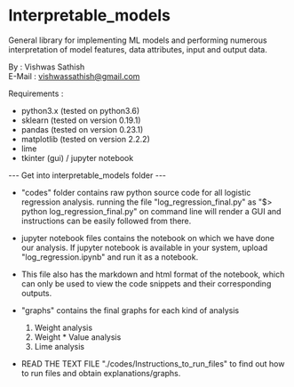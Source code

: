 # Interpretable_models

General library for implementing ML models and performing numerous interpretation of model features, data attributes, input and output data.

By : Vishwas Sathish <br>
E-Mail : vishwassathish@gmail.com

Requirements :
- python3.x (tested on python3.6)
- sklearn (tested on version 0.19.1)
- pandas (tested on version 0.23.1)
- matplotlib (tested on version 2.2.2)
- lime
- tkinter (gui) / jupyter notebook 

--- Get into interpretable_models folder ---

* "codes" folder contains raw python source code for all logistic regression analysis. running the file "log_regression_final.py" as "$> python log_regression_final.py" on command line will render a GUI and instructions can be easily followed from there.

* jupyter notebook files contains the notebook on which we have done our analysis. If jupyter notebook is available in your system, upload "log_regression.ipynb" and run it as a notebook.

* This file also has the markdown and html format of the notebook, which can only be used to view the code snippets and their corresponding outputs.

* "graphs" contains the final graphs for each kind of analysis 
	1. Weight analysis
	2. Weight * Value analysis
	3. Lime analysis

* READ THE TEXT FILE "./codes/Instructions_to_run_files" to find out how to run files and obtain explanations/graphs. 
